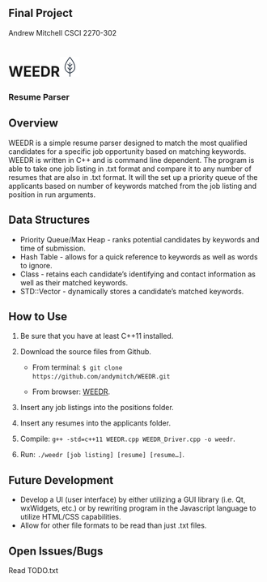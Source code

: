 ## Final Project
Andrew Mitchell
CSCI 2270-302

# WEEDR![alt text](https://github.com/andymitch/WEEDR/blob/master/leaf-logo.png "WEEDR logo")
### Resume Parser

## Overview

WEEDR is a simple resume parser designed to match the most qualified candidates for a specific job opportunity based on matching keywords. WEEDR is written in C++ and is command line dependent. The program is able to take one job listing in .txt format and compare it to any number of resumes that are also in .txt format. It will the set up a priority queue of the applicants based on number of keywords matched from the job listing and position in run arguments.
  
## Data Structures

  * Priority Queue/Max Heap - ranks potential candidates by keywords and time of submission.
  * Hash Table - allows for a quick reference to keywords as well as words to ignore.
  * Class - retains each candidate’s identifying and contact information as well as their matched keywords.
  * STD::Vector - dynamically stores a candidate’s matched keywords.

## How to Use

1. Be sure that you have at least C++11 installed.
  
2. Download the source files from Github.
  
   * From terminal: `$ git clone https://github.com/andymitch/WEEDR.git`
  
   * From browser: [WEEDR](https://github.com/andymitch/WEEDR).
  
3. Insert any job listings into the positions folder.
  
4. Insert any resumes into the applicants folder.
  
5. Compile: `g++ -std=c++11 WEEDR.cpp WEEDR_Driver.cpp -o weedr`.
  
6. Run: `./weedr [job listing] [resume] [resume…]`.

## Future Development

  * Develop a UI (user interface) by either utilizing a GUI library (i.e. Qt, wxWidgets, etc.) or by rewriting program in the Javascript language to utilize HTML/CSS capabilities.
  * Allow for other file formats to be read than just .txt files.

## Open Issues/Bugs

Read TODO.txt
